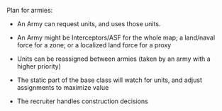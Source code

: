 Plan for armies:

- An Army can request units, and uses those units.
- An Army might be Interceptors/ASF for the whole map; a land/naval force for a zone; or a localized land force for a proxy
- Units can be reassigned between armies (taken by an army with a higher priority)
- The static part of the base class will watch for units, and adjust assignments to maximize value

- The recruiter handles construction decisions